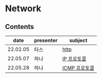 # Network

## Contents

| date     | presenter | subject       |
| -------- | --------- | ------------- |
|   22.02.05   | 타스             | [http](http.md)                      |
| 22.05.07 | 하나      | [IP 프로토콜](./ip_protocol_hanah.md) |
| 22.05.28 | 하나      | [ICMP 프로토콜](./ICMP_hanah.md) |
